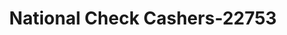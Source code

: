 ---
f_zip-code: 43147
f_state-code: OH
title: National Check Cashers-22753
f_phone: 614-501-3030
f_city-only: Pickerington
f_address: 1254 Hill Rd N Pickerington
f_location-unique-id: '22753'
slug: national-check-cashers-22753
updated-on: '2024-05-30T13:46:58.046Z'
created-on: '2024-05-30T13:36:59.803Z'
published-on: '2024-05-30T13:54:32.469Z'
f_city-state: cms/city/pickerington-oh.md
f_company: cms/company/national-check-cashers.md
f_state: cms/state/ohio.md
layout: '[payday-loan].html'
tags: payday-loan
---